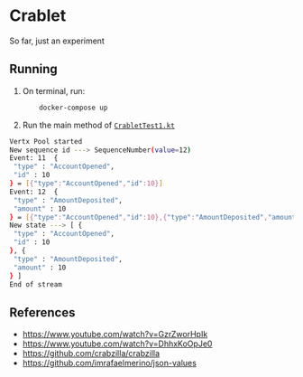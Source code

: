 # Crablet

So far, just an experiment

## Running

1. On terminal, run:
    ```bash
        docker-compose up 
    ``` 

2. Run the main method of  [`CrabletTest1.kt`](./src/main/kotlin/crablet/example/CrabletTest1.kt)

 ```bash
Vertx Pool started
New sequence id ---> SequenceNumber(value=12)
Event: 11  {
  "type" : "AccountOpened",
  "id" : 10
} = [{"type":"AccountOpened","id":10}]
Event: 12  {
  "type" : "AmountDeposited",
  "amount" : 10
} = [{"type":"AccountOpened","id":10},{"type":"AmountDeposited","amount":10}]
New state ---> [ {
  "type" : "AccountOpened",
  "id" : 10
}, {
  "type" : "AmountDeposited",
  "amount" : 10
} ]
End of stream
 ```

## References

* https://www.youtube.com/watch?v=GzrZworHpIk
* https://www.youtube.com/watch?v=DhhxKoOpJe0
* https://github.com/crabzilla/crabzilla
* https://github.com/imrafaelmerino/json-values